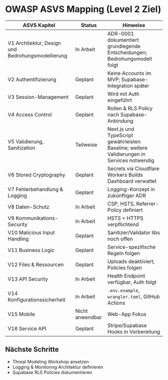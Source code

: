# OWASP ASVS Mapping (Level 2 Ziel)

| ASVS Kapitel | Status | Hinweise |
|--------------|--------|----------|
| V1 Architektur, Design und Bedrohungsmodellierung | In Arbeit | ADR-0001 dokumentiert grundlegende Entscheidungen; Bedrohungsmodell folgt |
| V2 Authentifizierung | Geplant | Keine Accounts im MVP; Supabase-Integration später |
| V3 Session-Management | Geplant | Wird mit Auth eingeführt |
| V4 Access Control | Geplant | Rollen & RLS Policy nach Supabase-Anbindung |
| V5 Validierung, Sanitization | Teilweise | Next.js und TypeScript gewährleisten Baseline; weitere Validierungen in Services notwendig |
| V6 Stored Cryptography | Geplant | Secrets via Cloudflare Workers Builds Dashboard verwaltet |
| V7 Fehlerbehandlung & Logging | Geplant | Logging-Konzept in zukünftiger ADR |
| V8 Daten-Schutz | In Arbeit | CSP, HSTS, Referrer-Policy definiert |
| V9 Kommunikations-Security | In Arbeit | HSTS + HTTPS verpflichtend |
| V10 Malicious Input Handling | Geplant | Sanitizer/Validator libs noch offen |
| V11 Business Logic | Geplant | Service-spezifische Regeln folgen |
| V12 Files & Ressourcen | Geplant | Uploads deaktiviert, Policies folgen |
| V13 API Security | In Arbeit | Health Endpoint verfügbar, Auth folgt |
| V14 Konfigurationssicherheit | In Arbeit | `.env.example`, `wrangler.toml`, GitHub Actions |
| V15 Mobile | Nicht anwendbar | Web-App Fokus |
| V16 Service API | Geplant | Stripe/Supabase Hooks in Vorbereitung |

## Nächste Schritte
- Threat Modeling Workshop ansetzen
- Logging & Monitoring Architektur definieren
- Supabase RLS Policies dokumentieren
